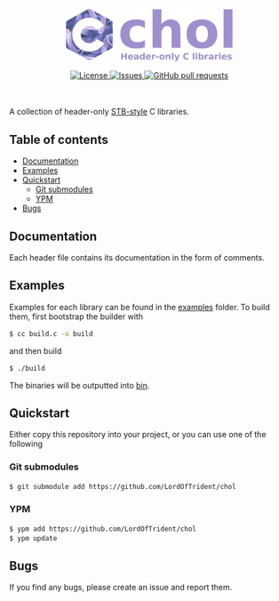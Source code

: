 <p align="center">
	<img width="300px" src="./res/logo.png">
</p>
<p align="center">
	<a href="./LICENSE">
		<img alt="License" src="https://img.shields.io/badge/license-MIT-blue?color=26d374"/>
	</a>
	<a href="https://github.com/LordOfTrident/chol/issues">
		<img alt="Issues" src="https://img.shields.io/github/issues/LordOfTrident/chol?color=4f79e4"/>
	</a>
	<a href="https://github.com/LordOfTrident/chol/pulls">
		<img alt="GitHub pull requests" src="https://img.shields.io/github/issues-pr/LordOfTrident/chol?color=4f79e4"/>
	</a>
	<br><br><br>
</p>

A collection of header-only [STB-style](https://github.com/nothings/stb) C libraries.

## Table of contents
* [Documentation](#documentation)
* [Examples](#examples)
* [Quickstart](#quickstart)
  * [Git submodules](#git-submodules)
  * [YPM](#ypm)
* [Bugs](#bugs)

## Documentation
Each header file contains its documentation in the form of comments.

## Examples
Examples for each library can be found in the [examples](./examples) folder.
To build them, first bootstrap the builder with
```sh
$ cc build.c -o build
```

and then build
```sh
$ ./build
```

The binaries will be outputted into [bin](./bin).

## Quickstart
Either copy this repository into your project, or you can use one of the following

### Git submodules
```sh
$ git submodule add https://github.com/LordOfTrident/chol
```

### YPM
```sh
$ ypm add https://github.com/LordOfTrident/chol
$ ypm update
```

## Bugs
If you find any bugs, please create an issue and report them.
